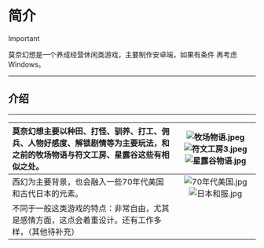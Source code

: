 # 简介

> [!IMPORTANT]
> 莫奈幻想是一个养成经营休闲类游戏，主要制作安卓端，如果有条件 再考虑Windows。

---

## 介绍

---

| 莫奈幻想主要以种田、打怪、驯养、打工、佣兵、人物好感度、解锁剧情等为主要玩法，和之前的牧场物语与符文工房、星露谷这些有相似之处。 | ![牧场物语.jpeg](https://img.picui.cn/free/2025/04/12/67f9e30caa793.jpeg)![符文工房3.jpeg](https://img.picui.cn/free/2025/04/12/67f9e30f3b357.jpeg)![星露谷物语.jpg](https://img.picui.cn/free/2025/04/12/67f9e30f2e1bc.jpg) |
| :--------------------------------------------------------------- | :-------------------------------------------------------------------------------------------------------------------------------------------------------------------------------------------------------------: |
| 西幻为主要背景，也会融入一些70年代美国和古代日本的元素。                                    |                                    ![70年代美国.jpg](https://img.picui.cn/free/2025/04/12/67f9e314aa9f4.jpg)![日本和服.jpg](https://img.picui.cn/free/2025/04/12/67f9e314deac5.jpg)                                     |
| 不同于一般这类游戏的特点：非常自由，尤其是感情方面，这点会着重设计。还有工作多样，（其他待补充）                 |                                                                                                                                                                                                                 |
